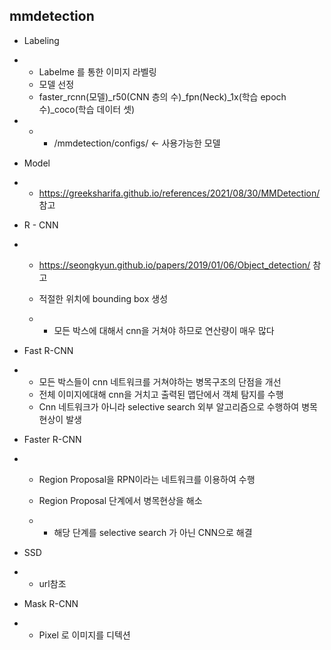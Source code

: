 ## mmdetection

- Labeling

- - Labelme 를 통한 이미지 라벨링
  - 모델 선정 
  - faster_rcnn(모델)_r50(CNN 층의 수)_fpn(Neck)_1x(학습 epoch 수)_coco(학습 데이터 셋)

 

- - - /mmdetection/configs/ <- 사용가능한 모델

- Model

- - https://greeksharifa.github.io/references/2021/08/30/MMDetection/ 참고

- R - CNN

- - https://seongkyun.github.io/papers/2019/01/06/Object_detection/ 참고

  - 적절한 위치에 bounding box 생성

  - - 모든 박스에 대해서 cnn을 거쳐야 하므로 연산량이 매우 많다

- Fast R-CNN

- - 모든 박스들이 cnn 네트워크를 거쳐야하는 병목구조의 단점을 개선
  - 전체 이미지에대해 cnn을 거치고 출력된 맵단에서 객체 탐지를 수행
  - Cnn 네트워크가 아니라 selective search 외부 알고리즘으로 수행하여 병목현상이 발생

- Faster R-CNN

- - Region Proposal을 RPN이라는 네트워크를 이용하여 수행

  - Region Proposal 단계에서 병목현상을 해소

  - - 해당 단계를 selective search 가 아닌 CNN으로 해결

- SSD

- - url참조

-  Mask R-CNN

- - Pixel 로 이미지를 디텍션


